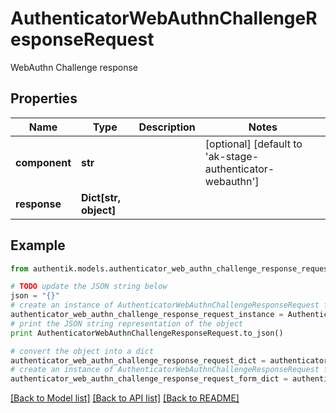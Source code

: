 # AuthenticatorWebAuthnChallengeResponseRequest

WebAuthn Challenge response

## Properties
Name | Type | Description | Notes
------------ | ------------- | ------------- | -------------
**component** | **str** |  | [optional] [default to 'ak-stage-authenticator-webauthn']
**response** | **Dict[str, object]** |  | 

## Example

```python
from authentik.models.authenticator_web_authn_challenge_response_request import AuthenticatorWebAuthnChallengeResponseRequest

# TODO update the JSON string below
json = "{}"
# create an instance of AuthenticatorWebAuthnChallengeResponseRequest from a JSON string
authenticator_web_authn_challenge_response_request_instance = AuthenticatorWebAuthnChallengeResponseRequest.from_json(json)
# print the JSON string representation of the object
print AuthenticatorWebAuthnChallengeResponseRequest.to_json()

# convert the object into a dict
authenticator_web_authn_challenge_response_request_dict = authenticator_web_authn_challenge_response_request_instance.to_dict()
# create an instance of AuthenticatorWebAuthnChallengeResponseRequest from a dict
authenticator_web_authn_challenge_response_request_form_dict = authenticator_web_authn_challenge_response_request.from_dict(authenticator_web_authn_challenge_response_request_dict)
```
[[Back to Model list]](../README.md#documentation-for-models) [[Back to API list]](../README.md#documentation-for-api-endpoints) [[Back to README]](../README.md)


